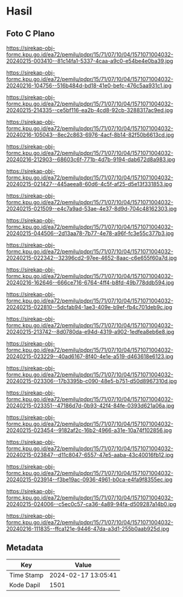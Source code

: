 # Hasil

## Foto C Plano

https://sirekap-obj-formc.kpu.go.id/ea72/pemilu/pdpr/15/71/07/10/04/1571071004032-20240215-003410--81c14fa1-5337-4caa-a9c0-e54be4e0ba39.jpg

https://sirekap-obj-formc.kpu.go.id/ea72/pemilu/pdpr/15/71/07/10/04/1571071004032-20240216-104756--516b484d-bd18-41e0-befc-476c5aa931c1.jpg

https://sirekap-obj-formc.kpu.go.id/ea72/pemilu/pdpr/15/71/07/10/04/1571071004032-20240215-214335--ce5bf116-ea2b-4cd8-92cb-3288317ac9ed.jpg

https://sirekap-obj-formc.kpu.go.id/ea72/pemilu/pdpr/15/71/07/10/04/1571071004032-20240216-105043--8ec2c863-6976-4acf-8b14-82f50b6613cd.jpg

https://sirekap-obj-formc.kpu.go.id/ea72/pemilu/pdpr/15/71/07/10/04/1571071004032-20240216-212903--68603c6f-771b-4d7b-9194-dab672d8a983.jpg

https://sirekap-obj-formc.kpu.go.id/ea72/pemilu/pdpr/15/71/07/10/04/1571071004032-20240215-021427--445aeea8-60d6-4c5f-af25-d5e13f331853.jpg

https://sirekap-obj-formc.kpu.go.id/ea72/pemilu/pdpr/15/71/07/10/04/1571071004032-20240215-021509--e4c7a9ad-53ae-4e37-8d9d-704c48162303.jpg

https://sirekap-obj-formc.kpu.go.id/ea72/pemilu/pdpr/15/71/07/10/04/1571071004032-20240215-044506--2d13aa78-7b77-4e78-a96f-fc3e55c377b3.jpg

https://sirekap-obj-formc.kpu.go.id/ea72/pemilu/pdpr/15/71/07/10/04/1571071004032-20240215-022342--32396cd2-97ee-4652-8aac-c6e655f60a7d.jpg

https://sirekap-obj-formc.kpu.go.id/ea72/pemilu/pdpr/15/71/07/10/04/1571071004032-20240216-162646--666ce716-6764-4ff4-b8fd-49b778ddb594.jpg

https://sirekap-obj-formc.kpu.go.id/ea72/pemilu/pdpr/15/71/07/10/04/1571071004032-20240215-022810--5dcfab94-1ae3-409e-b9ef-fb4c701deb9c.jpg

https://sirekap-obj-formc.kpu.go.id/ea72/pemilu/pdpr/15/71/07/10/04/1571071004032-20240215-213742--8d0780da-e94d-4319-a902-1edfea8eb6e8.jpg

https://sirekap-obj-formc.kpu.go.id/ea72/pemilu/pdpr/15/71/07/10/04/1571071004032-20240215-023229--40ad6167-8f40-4e1e-a519-d463618e6123.jpg

https://sirekap-obj-formc.kpu.go.id/ea72/pemilu/pdpr/15/71/07/10/04/1571071004032-20240215-023306--17b3395b-c090-48e5-b751-d50d8967310d.jpg

https://sirekap-obj-formc.kpu.go.id/ea72/pemilu/pdpr/15/71/07/10/04/1571071004032-20240215-023351--47186d7d-0b93-42f4-84fe-0393d621a06a.jpg

https://sirekap-obj-formc.kpu.go.id/ea72/pemilu/pdpr/15/71/07/10/04/1571071004032-20240215-023454--9182af2c-16b2-4966-a31e-10a74f102856.jpg

https://sirekap-obj-formc.kpu.go.id/ea72/pemilu/pdpr/15/71/07/10/04/1571071004032-20240215-023847--d11c8047-6557-47e5-aaba-43c40016fb12.jpg

https://sirekap-obj-formc.kpu.go.id/ea72/pemilu/pdpr/15/71/07/10/04/1571071004032-20240215-023914--f3be19ac-0936-4961-b0ca-e4fa9f8355ec.jpg

https://sirekap-obj-formc.kpu.go.id/ea72/pemilu/pdpr/15/71/07/10/04/1571071004032-20240215-024006--c5ec0c57-ca36-4a89-94fa-d509287a14b0.jpg

https://sirekap-obj-formc.kpu.go.id/ea72/pemilu/pdpr/15/71/07/10/04/1571071004032-20240216-111835--ffca121e-9446-47da-a3d1-255b0aab925d.jpg


## Metadata

| Key        | Value               |
| ---------- | ------------------- |
| Time Stamp | 2024-02-17 13:05:41 |
| Kode Dapil | 1501                |




